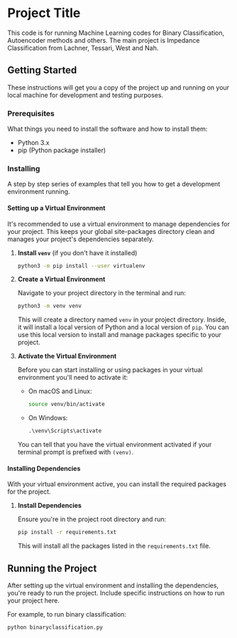 # Project Title

This code is for running Machine Learning codes for Binary Classification, Autoencoder methods and others. 
The main project is Impedance Classification from Lachner, Tessari, West and Nah.

## Getting Started

These instructions will get you a copy of the project up and running on your local machine for development and testing purposes. 

### Prerequisites

What things you need to install the software and how to install them:

- Python 3.x
- pip (Python package installer)

### Installing

A step by step series of examples that tell you how to get a development environment running.

#### Setting up a Virtual Environment

It's recommended to use a virtual environment to manage dependencies for your project. This keeps your global site-packages directory clean and manages your project's dependencies separately.

1. **Install `venv`** (if you don't have it installed)

    ```bash
    python3 -m pip install --user virtualenv
    ```

2. **Create a Virtual Environment**

    Navigate to your project directory in the terminal and run:

    ```bash
    python3 -m venv venv
    ```

    This will create a directory named `venv` in your project directory. Inside, it will install a local version of Python and a local version of `pip`. You can use this local version to install and manage packages specific to your project.

3. **Activate the Virtual Environment**

    Before you can start installing or using packages in your virtual environment you'll need to activate it:

    - On macOS and Linux:
        ```bash
        source venv/bin/activate
        ```
    - On Windows:
        ```cmd
        .\venv\Scripts\activate
        ```

    You can tell that you have the virtual environment activated if your terminal prompt is prefixed with `(venv)`. 

#### Installing Dependencies

With your virtual environment active, you can install the required packages for the project.

1. **Install Dependencies**

    Ensure you're in the project root directory and run:

    ```bash
    pip install -r requirements.txt
    ```

    This will install all the packages listed in the `requirements.txt` file.

## Running the Project

After setting up the virtual environment and installing the dependencies, you're ready to run the project. Include specific instructions on how to run your project here.

For example, to run binary classification:
```bash
python binaryclassification.py
